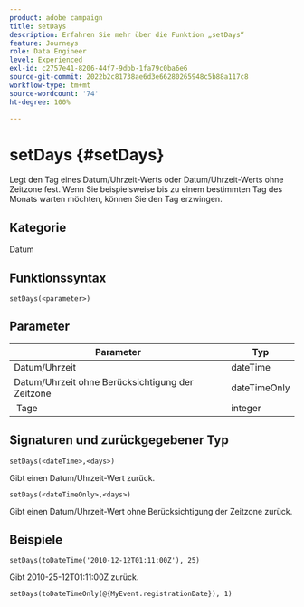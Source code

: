 ```yaml
---
product: adobe campaign
title: setDays
description: Erfahren Sie mehr über die Funktion „setDays“
feature: Journeys
role: Data Engineer
level: Experienced
exl-id: c2757e41-8206-44f7-9dbb-1fa79c0ba6e6
source-git-commit: 2022b2c81738ae6d3e66280265948c5b88a117c8
workflow-type: tm+mt
source-wordcount: '74'
ht-degree: 100%

---
```


# setDays {#setDays}

Legt den Tag eines Datum/Uhrzeit-Werts oder Datum/Uhrzeit-Werts ohne Zeitzone fest. Wenn Sie beispielsweise bis zu einem bestimmten Tag des Monats warten möchten, können Sie den Tag erzwingen.

## Kategorie

Datum

## Funktionssyntax

`setDays(<parameter>)`

## Parameter

| Parameter | Typ |
|--- |--- |
| Datum/Uhrzeit | dateTime |
| Datum/Uhrzeit ohne Berücksichtigung der Zeitzone | dateTimeOnly |
|  Tage | integer |

## Signaturen und zurückgegebener Typ

`setDays(<dateTime>,<days>)`

Gibt einen Datum/Uhrzeit-Wert zurück.

`setDays(<dateTimeOnly>,<days>)`

Gibt einen Datum/Uhrzeit-Wert ohne Berücksichtigung der Zeitzone zurück.

## Beispiele

`setDays(toDateTime('2010-12-12T01:11:00Z'), 25)`

Gibt 2010-25-12T01:11:00Z zurück.

`setDays(toDateTimeOnly(@{MyEvent.registrationDate}), 1)`
